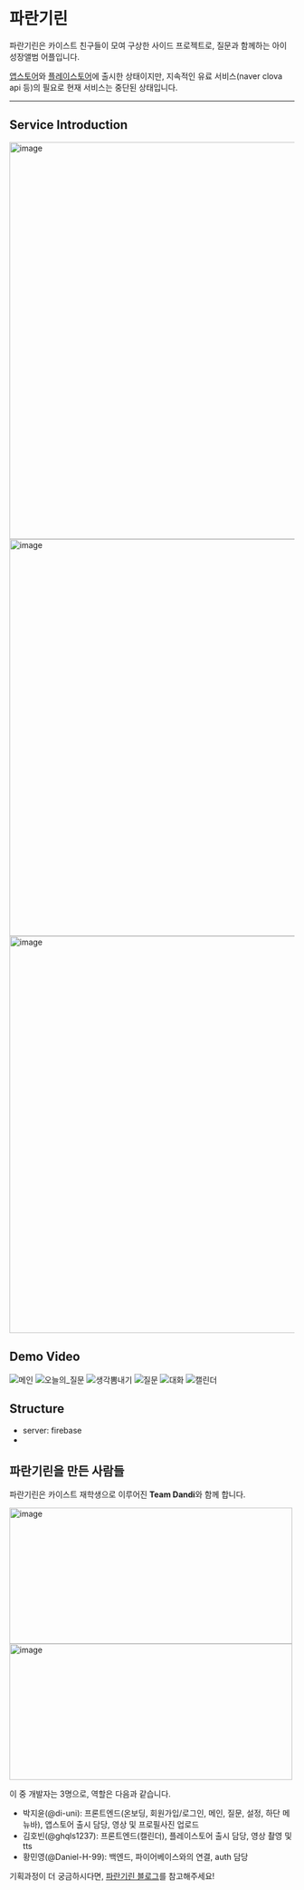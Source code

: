 # 파란기린

파란기린은 카이스트 친구들이 모여 구상한 사이드 프로젝트로, 질문과 함께하는 아이 성장앨범 어플입니다.

[앱스토어](https://apps.apple.com/kr/app/파란기린/id1571656948)와 [플레이스토어](https://play.google.com/store/apps/details?id=com.dandi.parangirin)에 출시한 상태이지만, 지속적인 유료 서비스(naver clova api 등)의 필요로 현재 서비스는 중단된 상태입니다.


-----

## Service Introduction
<img width="700" alt="image" src="https://user-images.githubusercontent.com/50884017/158810228-a3ca962a-b8f8-4ad3-abad-c8bf17796061.png">
<img width="700" alt="image" src="https://user-images.githubusercontent.com/50884017/158810284-90b2f2a0-4fbf-4714-b5c1-c03be5403273.png">
<img width="700" alt="image" src="https://user-images.githubusercontent.com/50884017/158810317-e4da42c7-1624-4ae7-8639-4334335b8cf8.png">



## Demo Video

<!-- <img width="200" src="(https://user-images.githubusercontent.com/50884017/159397737-93c6bd2b-d7f4-44e1-b272-04dddb7fa046.gif"> -->

![메인](https://user-images.githubusercontent.com/50884017/159397737-93c6bd2b-d7f4-44e1-b272-04dddb7fa046.gif)
![오늘의_질문](https://user-images.githubusercontent.com/50884017/159397137-dc876dcf-aa09-4f0a-b336-6eba68b03a94.gif)
![생각뽐내기](https://user-images.githubusercontent.com/50884017/159398493-a8a1f803-8e8b-4871-8eaa-6747312e5f66.gif)
![질문](https://user-images.githubusercontent.com/50884017/159398807-abb81166-0654-49be-a9ce-7af05882a47b.gif)
![대화](https://user-images.githubusercontent.com/50884017/159398830-6668b8ec-28df-4467-a276-727f6d644475.gif)
![캘린더](https://user-images.githubusercontent.com/50884017/159399362-2d955f3e-4e75-41ae-860c-49a7f28b7f38.gif)

## Structure
- server: firebase
- 


## 파란기린을 만든 사람들
파란기린은 카이스트 재학생으로 이루어진 **Team Dandi**와 함께 합니다.

<img width="500" height="240" alt="image" src="https://user-images.githubusercontent.com/50884017/158810027-7094bbf8-dafd-4b69-b644-f6551a3b04cc.png"> <img width="500" height="240" alt="image" src="https://user-images.githubusercontent.com/50884017/158810055-6d27f6bd-d91a-4d9e-9a99-8e5786204427.png">

이 중 개발자는 3명으로, 역할은 다음과 같습니다.
- 박지윤(@di-uni): 프론트엔드(온보딩, 회원가입/로그인, 메인, 질문, 설정, 하단 메뉴바), 앱스토어 출시 담당, 영상 및 프로필사진 업로드
- 김호빈(@ghqls1237): 프론트엔드(캘린더), 플레이스토어 출시 담당, 영상 촬영 및 tts
- 황민영(@Daniel-H-99): 백엔드, 파이어베이스와의 연결, auth 담당

기획과정이 더 궁금하시다면, [파란기린 블로그](https://blog.naver.com/dandicompany2021)를 참고해주세요!

 
